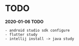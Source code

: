 # TODO

**2020-01-06 TODO**

    - android studio sdk configure
    - flutter study
    - intellij install -> java study
    

